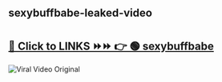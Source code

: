
 ## sexybuffbabe-leaked-video 

# <h2><a href="https://clipsfans.com/sexybuffbabe&ref=git">🔗 Click to LINKS ⏩⏩ 👉 🟢 sexybuffbabe </a></h2>

<a href="https://clipsfans.com/sexybuffbabe&ref=git" rel="nofollow" data-target="animated-image.originalLink"><img src="https://i.ibb.co.com/xMMVF88/686577567.gif" alt="Viral Video Original" style="max-width: 100%; display: inline-block;" data-target="animated-image.originalImage"></a>
